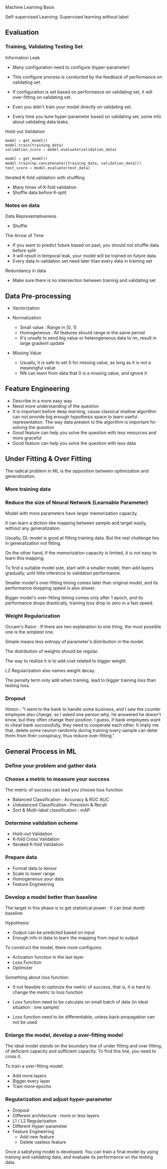 Machine Learning Basis

Self-supervised Learning: Supervised learning without label

## Evaluation

### Training, Validating Testing Set

Information Leak

- Many configuration need to configure (hyper-parameter)

- This configure process is conducted by the feedback of performance on validating set.

- If configuration is set based on performance on validating set, it will over-fitting on validating set.

- Even you didn't train your model directly on validating set.

- Every time you tune hyper-parameter based on validating set, some info about validating data leaks.

  

Hold-out Validation

```python
model = get_model()
model.train(training_data)
validation_score = model.evaluate(validation_data)

model = get_model()
model.train(np.concatenate([training_data, validation_data]))
test_score = model.evaluate(test_data)
```



Iterated K-fold validation with shuffling

- Many times of K-fold validation
- Shuffle data before K-split



### Notes on data

Data Representativeness

- Shuffle

The Arrow of Time

- If you want to predict future based on past, you should not shuffle data before split
- It will result in temporal leak, your model will be trained on future data
- Every data in validation set need later than every data in training set

Redundancy in data

- Make sure there is no intersection between training and validating set



## Data Pre-processing

- Vectorization
- Normalization
  - Small value : Range in [0, 1]
  - Homogeneous : All features should range in the same period
  - It's unsafe to send big value or heterogeneous data to nn, result in large gradient update

- Missing Value
  - Usually, it is safe to set 0 for missing value, as long as it is not a meaningful value
  - NN can learn from data that 0 is a missing value, and ignore it

## Feature Engineering

- Describe in a more easy way
- Need more understanding of the question
- It is important before deep learning, cause classical shallow algorithm can not provide big enough hypothesis space to learn useful representation. The way data present to the algorithm is important for solving the question
- Good feature can help you solve the question with less resources and more graceful
- Good feature can help you solve the question with less data

## Under Fitting & Over Fitting

The radical problem in ML is the opposition between optimization and generalization.

### More training data

### Reduce the size of Neural Network (Learnable Parameter)

Model with more parameters have larger memorization capacity.  

It can learn a diction-like mapping between sample and target easily, without any generalization.  

Usually, DL model is good at fitting training data. But the real challenge lies in generalization not fitting.



On the other hand, if the memorization capacity is limited, it is not easy to learn this mapping.



To find a suitable model size, start with a smaller model, then add layers gradually, until little inference to validation performance.



Smaller model's over-fitting timing comes later than original model, and its performance dropping speed is also slower.

Bigger model's over-fitting timing comes only after 1 epoch, and its performance drops drastically, training loss drop to zero in a fast speed.



### Weight Regularization

Occam's Razor : If there are two explanation to one thing, the most possible one is the simplest one.



Simple means less entropy of parameter's distribution in the model.

The distribution of weights should be regular.

The way to realize it is to add cost related to bigger weight.



L2 Regularization also names weight decay.



The penalty term only add when training, lead to bigger training loss than testing loss.



### Dropout

Hinton : "I went to the bank to handle some business, and I saw the counter employee also change, so I asked one person why, he answered he doesn't know, but they often change their position. I guess, if bank employees want to cheat bank successfully, they need to cooperate each other. It imply me that, delete some neuron randomly during training every sample can deter them from their conspiracy, thus reduce over-fitting." 



## General Process in ML

### Define your problem and gather data

### Choose a metric to measure your success

The metric of success can lead you choose loss function

- Balanced Classification : Accuracy & ROC AUC
- Unbalanced Classification : Precision & Recall
- Sort & Multi-label classification : mAP

### Determine validation scheme

- Hold-out Validation
- K-fold Cross Validation
- Iterated K-fold Validation

### Prepare data

- Format data to tensor
- Scale to lower range
- Homogeneous your data
- Feature Engineering

### Develop a model better than baseline

The target in this phase is to get statistical power : It can beat dumb baseline

Hypothesis:

- Output can be predicted based on input
- Enough info in data to learn the mapping from input to output

To construct the model, there more configures:

- Activation function in the last layer
- Loss Function
- Optimizer

Something about loss function:  

- It not feasible to optimize the metric of success, that is, it is hard to change the metric to loss function

- Loss function need to be calculate on small batch of data (in ideal situation : one sample)

- Loss function need to be differentiable, unless back-propagation can not be used

### Enlarge the model, develop a over-fitting model

The ideal model stands on the boundary line of under fitting and over fitting, of deficient capacity and sufficient capacity. To find this line, you need to cross it.  

To train a over-fitting model:

- Add more layers
- Bigger every layer
- Train more epochs

### Regularization and adjust hyper-parameter

- Dropout
- Different architecture : more or less layers
- L1 / L2 Regularization
- Different Hyper-parameter
- Feature Engineering
  - Add new feature
  - Delete useless feature

Once a satisfying model is developed. You can train a final model by using training and validating data, and evaluate its performance on the testing data.